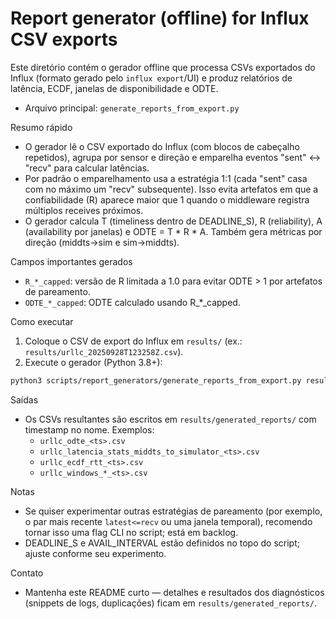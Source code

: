 # Report generator (offline) for Influx CSV exports

Este diretório contém o gerador offline que processa CSVs exportados do Influx (formato gerado pelo `influx export`/UI) e produz relatórios de latência, ECDF, janelas de disponibilidade e ODTE.

- Arquivo principal: `generate_reports_from_export.py`

Resumo rápido
- O gerador lê o CSV exportado do Influx (com blocos de cabeçalho repetidos), agrupa por sensor e direção e emparelha eventos "sent" ↔ "recv" para calcular latências.
- Por padrão o emparelhamento usa a estratégia 1:1 (cada "sent" casa com no máximo um "recv" subsequente). Isso evita artefatos em que a confiabilidade (R) aparece maior que 1 quando o middleware registra múltiplos receives próximos.
- O gerador calcula T (timeliness dentro de DEADLINE_S), R (reliability), A (availability por janelas) e ODTE = T * R * A. Também gera métricas por direção (middts→sim e sim→middts).

Campos importantes gerados
- `R_*_capped`: versão de R limitada a 1.0 para evitar ODTE > 1 por artefatos de pareamento.
- `ODTE_*_capped`: ODTE calculado usando R_*_capped.

Como executar
1. Coloque o CSV de export do Influx em `results/` (ex.: `results/urllc_20250928T123258Z.csv`).
2. Execute o gerador (Python 3.8+):

```sh
python3 scripts/report_generators/generate_reports_from_export.py results/urllc_20250928T123258Z.csv
```

Saídas
- Os CSVs resultantes são escritos em `results/generated_reports/` com timestamp no nome. Exemplos:
  - `urllc_odte_<ts>.csv`
  - `urllc_latencia_stats_middts_to_simulator_<ts>.csv`
  - `urllc_ecdf_rtt_<ts>.csv`
  - `urllc_windows_*_<ts>.csv`

Notas
- Se quiser experimentar outras estratégias de pareamento (por exemplo, o par mais recente `latest<=recv` ou uma janela temporal), recomendo tornar isso uma flag CLI no script; está em backlog.
- DEADLINE_S e AVAIL_INTERVAL estão definidos no topo do script; ajuste conforme seu experimento.

Contato
- Mantenha este README curto — detalhes e resultados dos diagnósticos (snippets de logs, duplicações) ficam em `results/generated_reports/`.
